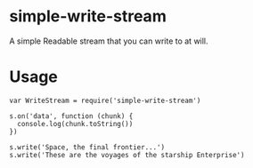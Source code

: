 simple-write-stream
===================

A simple Readable stream that you can write to at will.

# Usage
```
var WriteStream = require('simple-write-stream')

s.on('data', function (chunk) {
  console.log(chunk.toString())
})

s.write('Space, the final frontier...')
s.write('These are the voyages of the starship Enterprise')
```
